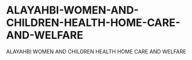 # ALAYAHBI-WOMEN-AND-CHILDREN-HEALTH-HOME-CARE-AND-WELFARE
ALAYAHBI WOMEN AND CHILDREN HEALTH HOME CARE AND WELFARE

